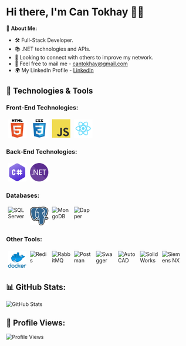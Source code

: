 # Hi there, I'm Can Tokhay 👋🏼

🌟 **About Me:**
- 🛠️ Full-Stack Developer.
- 📚 .NET technologies and APIs.
- 🤝 Looking to connect with others to improve my network.
- 📧 Feel free to mail me - cantokhay@gmail.com
- 🌍 My LinkedIn Profile - [LinkedIn](https://www.linkedin.com/in/cantokhay)

## 🚀 Technologies & Tools

### Front-End Technologies:
<div style="display: flex; flex-wrap: wrap;">
    <img src="https://raw.githubusercontent.com/github/explore/80688e429a7d4ef2fca1e82350fe8e3517d3494d/topics/html/html.png" alt="HTML5" width="50" style="margin: 5px;"/> 
    <img src="https://raw.githubusercontent.com/github/explore/80688e429a7d4ef2fca1e82350fe8e3517d3494d/topics/css/css.png" alt="CSS3" width="50" style="margin: 5px;"/> 
    <img src="https://raw.githubusercontent.com/github/explore/80688e429a7d4ef2fca1e82350fe8e3517d3494d/topics/javascript/javascript.png" alt="JavaScript" width="50" style="margin: 5px;"/> 
    <img src="https://raw.githubusercontent.com/github/explore/80688e429a7d4ef2fca1e82350fe8e3517d3494d/topics/react/react.png" alt="ReactJS" width="50" style="margin: 5px;"/> 
</div>

### Back-End Technologies:
<div style="display: flex; flex-wrap: wrap;">
    <img src="https://raw.githubusercontent.com/github/explore/80688e429a7d4ef2fca1e82350fe8e3517d3494d/topics/csharp/csharp.png" alt="C#" width="50" style="margin: 5px;"/> 
    <img src="https://raw.githubusercontent.com/github/explore/80688e429a7d4ef2fca1e82350fe8e3517d3494d/topics/dotnet/dotnet.png" alt=".NET Core" width="50" style="margin: 5px;"/> 
</div>

### Databases:
<div style="display: flex; flex-wrap: wrap;">
    <img src="https://www.svgrepo.com/show/303229/microsoft-sql-server-logo.svg" alt="SQL Server" width="50" style="margin: 5px;"/> 
    <img src="https://raw.githubusercontent.com/github/explore/80688e429a7d4ef2fca1e82350fe8e3517d3494d/topics/postgresql/postgresql.png" alt="PostgreSQL" width="50" style="margin: 5px;"/> 
    <img src="https://www.vectorlogo.zone/logos/mongodb/mongodb-icon.svg" alt="MongoDB" width="50" style="margin: 5px;"/>
    <img src="https://avatars.githubusercontent.com/u/83077457?s=200&v=4" alt="Dapper" width="50" style="margin: 5px;"/>
</div>

### Other Tools:
<div style="display: flex; flex-wrap: wrap;">
    <img src="https://raw.githubusercontent.com/github/explore/80688e429a7d4ef2fca1e82350fe8e3517d3494d/topics/docker/docker.png" alt="Docker" width="50" style="margin: 5px;"/> 
    <img src="https://cdn.icon-icons.com/icons2/2667/PNG/512/another_redis_desktop_manager_icon_161297.png" alt="Redis" width="50" style="margin: 5px;"/> 
    <img src="https://www.svgrepo.com/show/303576/rabbitmq-logo.svg" alt="RabbitMQ" width="50" style="margin: 5px;"/>
    <img src="https://www.vectorlogo.zone/logos/getpostman/getpostman-icon.svg" alt="Postman" width="50" style="margin: 5px;"/> 
    <img src="https://upload.wikimedia.org/wikipedia/commons/a/ab/Swagger-logo.png" alt="Swagger" width="50" style="margin: 5px;"/> 
    <img src="https://img.icons8.com/color/200/autocad.png" alt="AutoCAD" width="50" style="margin: 5px;"/> 
    <img src="https://img.icons8.com/?size=512&id=62397&format=png" alt="SolidWorks" width="50" style="margin: 5px;"/> 
    <img src="https://upload.wikimedia.org/wikipedia/en/5/51/Siemens_NX_Logo.png" alt="Siemens NX" width="50" style="margin: 5px;"/> 
</div>

## 📊 GitHub Stats:
![GitHub Stats](https://github-readme-stats.vercel.app/api?username=cantokhay&show_icons=true&hide_title=true&count_private=true&theme=radical)

## 👀 Profile Views:
![Profile Views](https://komarev.com/ghpvc/?username=cantokhay)
